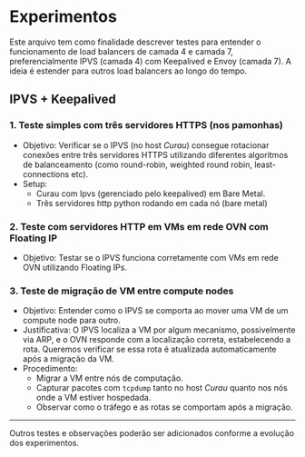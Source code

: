 # Experimentos

Este arquivo tem como finalidade descrever testes para entender o funcionamento de load balancers de camada 4 e camada 7, preferencialmente IPVS (camada 4) com Keepalived e Envoy (camada 7). A ideia é estender para outros load balancers ao longo do tempo.

## IPVS + Keepalived

### 1. Teste simples com três servidores HTTPS (nos pamonhas)

- Objetivo: Verificar se o IPVS (no host *Curau*) consegue rotacionar conexões entre três servidores HTTPS utilizando diferentes algoritmos de balanceamento (como round-robin, weighted round robin, least-connections etc).
- Setup: 
    - Curau com Ipvs (gerenciado pelo keepalived) em Bare Metal.
    - Três servidores http python rodando em cada nó (bare metal)

### 2. Teste com servidores HTTP em VMs em rede OVN com Floating IP

- Objetivo: Testar se o IPVS funciona corretamente com VMs em rede OVN utilizando Floating IPs.

### 3. Teste de migração de VM entre compute nodes

- Objetivo: Entender como o IPVS se comporta ao mover uma VM de um compute node para outro.
- Justificativa: O IPVS localiza a VM por algum mecanismo, possivelmente via ARP, e o OVN responde com a localização correta, estabelecendo a rota. Queremos verificar se essa rota é atualizada automaticamente após a migração da VM.
- Procedimento:
  - Migrar a VM entre nós de computação.
  - Capturar pacotes com `tcpdump` tanto no host *Curau* quanto nos nós onde a VM estiver hospedada.
  - Observar como o tráfego e as rotas se comportam após a migração.

---

Outros testes e observações poderão ser adicionados conforme a evolução dos experimentos.
